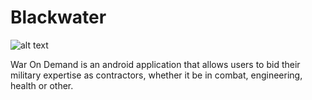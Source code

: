 # Blackwater

![alt text](https://cloud.githubusercontent.com/assets/15258127/12910688/f1f3f7ac-cec9-11e5-937c-63f2bbc431dd.png)

War On Demand is an android application that allows users to bid their military
expertise as contractors, whether it be in combat, engineering, health or other.
